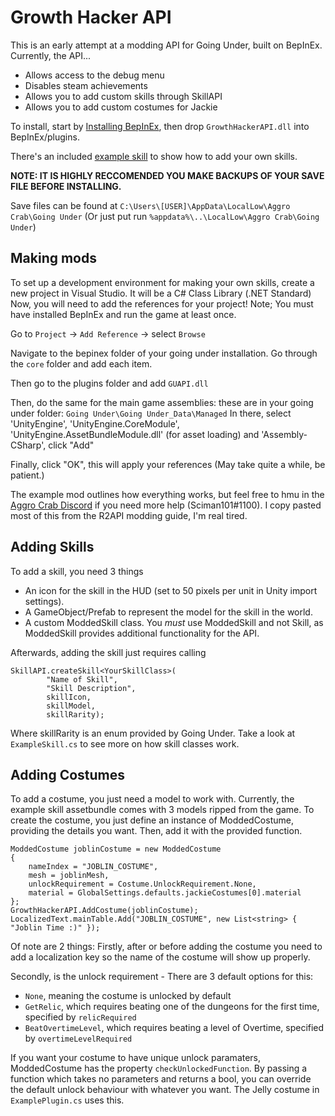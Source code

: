# Growth Hacker API

This is an early attempt at a modding API for Going Under, built on BepInEx. Currently, the API...
- Allows access to the debug menu
- Disables steam achievements
- Allows you to add custom skills through SkillAPI
- Allows you to add custom costumes for Jackie

To install, start by [Installing BepInEx](https://bepinex.github.io/bepinex_docs/v5.0/articles/user_guide/installation.html), then drop `GrowthHackerAPI.dll` into BepInEx/plugins.

There's an included [example skill](https://github.com/Sciman101/GUModding/blob/main/ExampleSkill/ExampleSkillPlugin.cs) to show how to add your own skills.

**NOTE: IT IS HIGHLY RECCOMENDED YOU MAKE BACKUPS OF YOUR SAVE FILE BEFORE INSTALLING.**

Save files can be found at `C:\Users\[USER]\AppData\LocalLow\Aggro Crab\Going Under` (Or just put run `%appdata%\..\LocalLow\Aggro Crab\Going Under`)

## Making mods
To set up a development environment for making your own skills, create a new project in Visual Studio. It will be a C# Class Library (.NET Standard)
Now, you will need to add the references for your project! Note; You must have installed BepInEx and run the game at least once.

Go to `Project` -> `Add Reference` -> select `Browse`

Navigate to the bepinex folder of your going under installation. Go through the `core` folder and add each item.

Then go to the plugins folder and add `GUAPI.dll`

Then, do the same for the main game assemblies: these are in your going under folder: `Going Under\Going Under_Data\Managed` In there, select 'UnityEngine', 'UnityEngine.CoreModule', 'UnityEngine.AssetBundleModule.dll' (for asset loading) and 'Assembly-CSharp', click "Add"

Finally, click "OK", this will apply your references (May take quite a while, be patient.)

The example mod outlines how everything works, but feel free to hmu in the [Aggro Crab Discord](https://discord.com/invite/aggrocrab) if you need more help (Sciman101#1100). I copy pasted most of this from the R2API modding guide, I'm real tired.

## Adding Skills
To add a skill, you need 3 things
- An icon for the skill in the HUD (set to 50 pixels per unit in Unity import settings).
- A GameObject/Prefab to represent the model for the skill in the world.
- A custom ModdedSkill class. You _must_ use ModdedSkill and not Skill, as ModdedSkill provides additional functionality for the API.

Afterwards, adding the skill just requires calling

    SkillAPI.createSkill<YourSkillClass>(
            "Name of Skill",
            "Skill Description",
            skillIcon,
            skillModel,
            skillRarity);

Where skillRarity is an enum provided by Going Under. Take a look at `ExampleSkill.cs` to see more on how skill classes work.

## Adding Costumes
To add a costume, you just need a model to work with. Currently, the example skill assetbundle comes with 3 models ripped from the game.
To create the costume, you just define an instance of ModdedCostume, providing the details you want. Then, add it with the provided function.

    ModdedCostume joblinCostume = new ModdedCostume
    {
        nameIndex = "JOBLIN_COSTUME",
        mesh = joblinMesh,
        unlockRequirement = Costume.UnlockRequirement.None,
        material = GlobalSettings.defaults.jackieCostumes[0].material
    };
    GrowthHackerAPI.AddCostume(joblinCostume);
    LocalizedText.mainTable.Add("JOBLIN_COSTUME", new List<string> { "Joblin Time :)" });

Of note are 2 things: Firstly, after or before adding the costume you need to add a localization key so the name of the costume will show up properly.  

Secondly, is the unlock requirement - There are 3 default options for this:
- `None`, meaning the costume is unlocked by default
- `GetRelic`, which requires beating one of the dungeons for the first time, specified by `relicRequired`
- `BeatOvertimeLevel`, which requires beating a level of Overtime, specified by `overtimeLevelRequired`

If you want your costume to have unique unlock paramaters, ModdedCostume has the property `checkUnlockedFunction`. By passing a function which takes no parameters and returns a bool, you can override the default unlock behaviour with whatever you want. The Jelly costume in `ExamplePlugin.cs` uses this.
